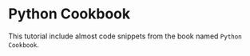 # Python Cookbook

This tutorial include almost code snippets from the book named `Python Cookbook`.
